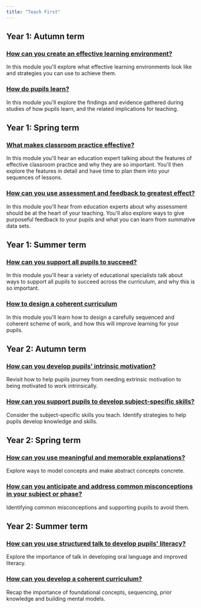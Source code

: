 ```yaml
---
title: "Teach First"
---
```


## Year 1: Autumn term

### [How can you create an effective learning environment?](/teach-first/year-1-how-can-you-create-an-effective-learning-environment)

In this module you'll explore what effective learning environments look like and strategies you can use to achieve them.

### [How do pupils learn?](/teach-first/year-1-how-do-pupils-learn)

In this module you'll explore the findings and evidence gathered during studies of how pupils learn, and the related implications for teaching.

## Year 1: Spring term

### [What makes classroom practice effective?](/teach-first/year-1-what-makes-classroom-practice-effective)

In this module you'll hear an education expert talking about the features of effective classroom practice and why they are so important. You'll then explore the features in detail and have time to plan them into your sequences of lessons.

### [How can you use assessment and feedback to greatest effect?](/teach-first/year-1-how-can-you-use-assessment-and-feedback-to-greatest-effect)

In this module you'll hear from education experts about why assessment should be at the heart of your teaching. You'll also explore ways to give purposeful feedback to your pupils and what you can learn from summative data sets.

## Year 1: Summer term

### [How can you support all pupils to succeed?](/teach-first/year-1-how-can-you-support-all-pupils-to-succeed)

In this module you'll hear a variety of educational specialists talk about ways to support all pupils to succeed across the curriculum, and why this is so important.

### [How to design a coherent curriculum](/teach-first/year-1-how-to-design-a-coherent-curriculum)

In this module you'll learn how to design a carefully sequenced and coherent scheme of work, and how this will improve learning for your pupils.

## Year 2: Autumn term

### [How can you develop pupils' intrinsic motivation?](/teach-first/year-2-how-can-you-develop-pupils-intrinsic-motivation/) 

Revisit how to help pupils journey from needing extrinsic motivation to being motivated to work intrinsically. 

### [How can you support pupils to develop subject-specific skills?](/teach-first/year-2-how-can-you-support-pupils-to-develop-subject-specific-skills/) 

Consider the subject-specific skills you teach. Identify strategies to help pupils develop knowledge and skills.

## Year 2: Spring term

### [How can you use meaningful and memorable explanations?](/teach-first/year-2-how-can-you-use-meaningful-and-memorable-explanations/) 

Explore ways to model concepts and make abstract concepts concrete. 

### [How can you anticipate and address common misconceptions in your subject or phase?](/teach-first/year-2-how-can-you-anticipate-and-address-common-misconceptions-in-your-subject-or-phase/) 

Identifying common misconceptions and supporting pupils to avoid them. 

## Year 2: Summer term

### [How can you use structured talk to develop pupils' literacy?](/teach-first/year-2-how-can-you-use-structured-talk-to-develop-pupils-literacy) 

Explore the importance of talk in developing oral language and improved literacy. 

### [How can you develop a coherent curriculum?](/teach-first/year-2-how-can-you-develop-a-coherent-curriculum)

Recap the importance of foundational concepts, sequencing, prior knowledge and building mental models. 